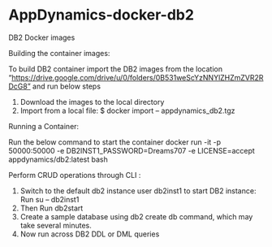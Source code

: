 # AppDynamics-docker-db2

DB2 Docker images

Building the container images:

To build DB2 container import the DB2 images from the location “https://drive.google.com/drive/u/0/folders/0B531weScYzNNYlZHZmZVR2RDcG8” and run below steps

1. Download the images to the local directory
2. Import from a local file:
$ docker import – appdynamics_db2.tgz

Running a Container:

Run the below command to start the container
docker run -it -p 50000:50000 -e DB2INST1_PASSWORD=Dreams707 -e LICENSE=accept appdynamics/db2:latest bash

Perform CRUD operations through CLI :

1. Switch to the default db2 instance user db2inst1 to start DB2 instance: Run su – db2inst1
2. Then Run db2start
3. Create a sample database using db2 create db  command, which may take several minutes.
4. Now run across DB2 DDL or DML queries
